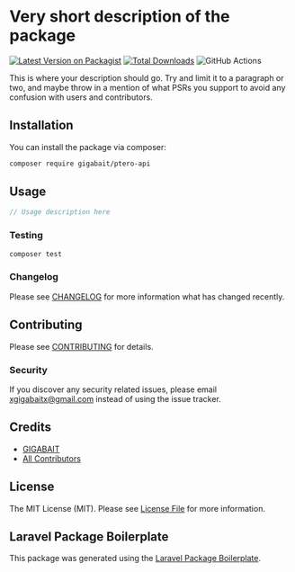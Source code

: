 # Very short description of the package

[![Latest Version on Packagist](https://img.shields.io/packagist/v/gigabait/ptero-api.svg?style=flat-square)](https://packagist.org/packages/gigabait/ptero-api)
[![Total Downloads](https://img.shields.io/packagist/dt/gigabait/ptero-api.svg?style=flat-square)](https://packagist.org/packages/gigabait/ptero-api)
![GitHub Actions](https://github.com/gigabait/ptero-api/actions/workflows/main.yml/badge.svg)

This is where your description should go. Try and limit it to a paragraph or two, and maybe throw in a mention of what PSRs you support to avoid any confusion with users and contributors.

## Installation

You can install the package via composer:

```bash
composer require gigabait/ptero-api
```

## Usage

```php
// Usage description here
```

### Testing

```bash
composer test
```

### Changelog

Please see [CHANGELOG](CHANGELOG.md) for more information what has changed recently.

## Contributing

Please see [CONTRIBUTING](CONTRIBUTING.md) for details.

### Security

If you discover any security related issues, please email xgigabaitx@gmail.com instead of using the issue tracker.

## Credits

-   [GIGABAIT](https://github.com/gigabait)
-   [All Contributors](../../contributors)

## License

The MIT License (MIT). Please see [License File](LICENSE.md) for more information.

## Laravel Package Boilerplate

This package was generated using the [Laravel Package Boilerplate](https://laravelpackageboilerplate.com).
